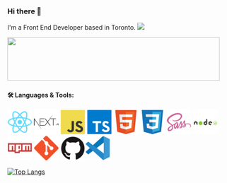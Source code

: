 ### Hi there 👋

I'm a Front End Developer based in Toronto. <img style="height: 2em" src="https://64.media.tumblr.com/tumblr_mairyt4v5J1rfjowdo1_500.gifv"/>

<img src="https://giphy.com/embed/YtPdK4YyUzBhC" width="480" height="98" />

#### 🛠️ Languages & Tools:
<span>
    <img style="height: 4em" alt="React" title="React" src="https://raw.githubusercontent.com/devicons/devicon/1119b9f84c0290e0f0b38982099a2bd027a48bf1/icons/react/react-original.svg"/>
    <img style="height: 4em" alt="Next.js" title="Next.js" src="https://raw.githubusercontent.com/devicons/devicon/1119b9f84c0290e0f0b38982099a2bd027a48bf1/icons/nextjs/nextjs-original-wordmark.svg"/>
    <img style="height: 4em" alt="JavaScript" title="JavaScript" src="https://raw.githubusercontent.com/devicons/devicon/1119b9f84c0290e0f0b38982099a2bd027a48bf1/icons/javascript/javascript-original.svg"/>
    <img style="height: 4em" alt="TypeScript" title="TypeScript" src="https://raw.githubusercontent.com/devicons/devicon/1119b9f84c0290e0f0b38982099a2bd027a48bf1/icons/typescript/typescript-original.svg"/>
    <img style="height: 4em" alt="HTML5" title="HTML5" src="https://raw.githubusercontent.com/devicons/devicon/1119b9f84c0290e0f0b38982099a2bd027a48bf1/icons/html5/html5-original.svg"/>
    <img style="height: 4em" alt="CSS3" title="CSS3" src="https://raw.githubusercontent.com/devicons/devicon/1119b9f84c0290e0f0b38982099a2bd027a48bf1/icons/css3/css3-original.svg"/>
    <img style="height: 4em" alt="SASS/SCSS" title="SASS/SCSS" src="https://raw.githubusercontent.com/devicons/devicon/1119b9f84c0290e0f0b38982099a2bd027a48bf1/icons/sass/sass-original.svg"/>
    <img style="height: 4em" alt="Node.js" title="Node.js" src="https://raw.githubusercontent.com/devicons/devicon/1119b9f84c0290e0f0b38982099a2bd027a48bf1/icons/nodejs/nodejs-original-wordmark.svg"/>
    <img style="height: 4em" alt="npm" title="npm" src="https://raw.githubusercontent.com/devicons/devicon/1119b9f84c0290e0f0b38982099a2bd027a48bf1/icons/npm/npm-original-wordmark.svg"/>
    <img style="height: 4em" alt="Git" title="Git" src="https://raw.githubusercontent.com/devicons/devicon/1119b9f84c0290e0f0b38982099a2bd027a48bf1/icons/git/git-original.svg"/>
    <img style="height: 4em" alt="GitHub" title="GitHub" src="https://raw.githubusercontent.com/devicons/devicon/1119b9f84c0290e0f0b38982099a2bd027a48bf1/icons/github/github-original.svg"/><img style="height: 4em" alt="Visual Studio Code" title="Visual Studio Code" src="https://raw.githubusercontent.com/devicons/devicon/1119b9f84c0290e0f0b38982099a2bd027a48bf1/icons/vscode/vscode-original.svg"/>
</span>

[![Top Langs](https://github-readme-stats.vercel.app/api/top-langs/?username=RyanKendrick&layout=compact&theme=vision-friendly-dark)](https://github.com/anuraghazra/github-readme-stats)


